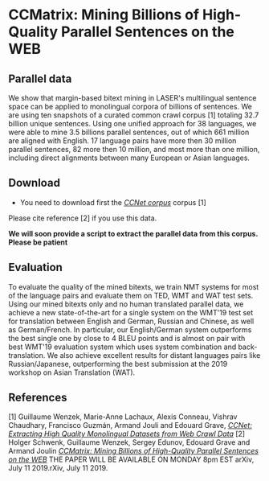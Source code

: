 # CCMatrix: Mining Billions of High-Quality Parallel Sentences on the WEB

## Parallel data

We show that margin-based bitext mining in LASER's multilingual sentence space can be applied to monolingual corpora of billions of sentences.  We are using ten snapshots of a curated common crawl corpus [1] totaling 32.7 billion unique sentences.  Using one unified approach for 38 languages, we were able to mine 3.5 billions parallel sentences, out of which 661 million are aligned with English.  17 language pairs have more then 30 million parallel sentences, 82 more then 10 million, and most more than one million, including direct alignments between many European or Asian languages.

## Download

* You need to download first the 
  [*CCNet corpus*](https://github.com/facebookresearch/cc_net) corpus [1]

Please cite reference [2] if you use this data.

**We will soon provide a script to extract the parallel data from this corpus.  Please be patient**

## Evaluation

To evaluate the quality of the mined bitexts, we train NMT systems for most of the language pairs and evaluate them on TED, WMT and WAT test sets. Using our mined bitexts only and no human translated parallel data, we achieve a new state-of-the-art for a single system on the WMT'19 test set for translation between English and German, Russian and Chinese, as well as German/French. In particular, our English/German system outperforms the best single one by close to 4 BLEU points and is almost on pair with best WMT'19 evaluation system which uses system combination and back-translation.  We also achieve excellent results for distant languages pairs like Russian/Japanese, outperforming the best submission at the 2019 workshop on Asian Translation (WAT).


## References

[1] Guillaume Wenzek, Marie-Anne Lachaux, Alexis Conneau, Vishrav Chaudhary, Francisco Guzmán, Armand Jouli and Edouard Grave,
    [*CCNet: Extracting High Quality Monolingual Datasets from Web Crawl Data*](https://arxiv.org/abs/1911.00359)
[2] Holger Schwenk, Guillaume Wenzek, Sergey Edunov, Edouard Grave and Armand Joulin
    [*CCMatrix: Mining Billions of High-Quality Parallel Sentences on the WEB*](https://arxiv.org/abs/xxx.yyy)
    THE PAPER WILL BE AVAILABLE ON MONDAY 8pm EST
    arXiv, July 11  2019.rXiv, July 11  2019.
